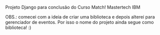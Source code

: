 Projeto Django para conclusão do Curso Match! Mastertech IBM

OBS.: comecei com a ideia de criar uma biblioteca e depois alterei para gerenciador de eventos. Por isso o nome do projeto ainda segue como biblioteca! :)
